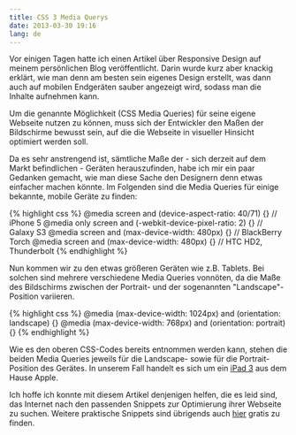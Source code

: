 ```yaml
---
title: CSS 3 Media Querys
date: 2013-03-30 19:16
lang: de
---
```


Vor einigen Tagen hatte ich einen Artikel über Responsive Design auf meinem persönlichen Blog veröffentlicht. Darin wurde kurz aber knackig erklärt, wie man denn am besten sein eigenes Design erstellt, was dann auch auf mobilen Endgeräten sauber angezeigt wird, sodass man die Inhalte aufnehmen kann.

Um die genannte Möglichkeit (CSS Media Queries) für seine eigene Webseite nutzen zu können, muss sich der Entwickler den Maßen der Bildschirme bewusst sein, auf die die Webseite in visueller Hinsicht optimiert werden soll.

Da es sehr anstrengend ist, sämtliche Maße der - sich derzeit auf dem Markt befindlichen - Geräten herauszufinden, habe ich mir ein paar Gedanken gemacht, wie man diese Sache den Designern denn etwas einfacher machen könnte. Im Folgenden sind die Media Queries für einige bekannte, mobile Geräte zu finden:

{% highlight css %}
@media screen and (device-aspect-ratio: 40/71) {} // iPhone 5
@media only screen and (-webkit-device-pixel-ratio: 2) {} // Galaxy S3
@media screen and (max-device-width: 480px) {} // BlackBerry Torch
@media screen and (max-device-width: 480px) {} // HTC HD2, Thunderbolt
{% endhighlight %}

Nun kommen wir zu den etwas größeren Geräten wie z.B. Tablets. Bei solchen sind mehrere verschiedene Media Queries vonnöten, da die Maße des Bildschirms zwischen der Portrait- und der sogenannten "Landscape"-Position variieren.

{% highlight css %}
@media (max-device-width: 1024px) and (orientation: landscape) {}
@media (max-device-width: 768px) and (orientation: portrait) {}
{% endhighlight %}

Wie es den oberen CSS-Codes bereits entnommen werden kann, stehen die beiden Media Queries jeweils für die Landscape- sowie für die Portrait-Position des Gerätes. In unserem Fall handelt es sich um ein [iPad 3][1] aus dem Hause Apple.

Ich hoffe ich konnte mit diesem Artikel denjenigen helfen, die es leid sind, das Internet nach den passenden Snippets zur Optimierung ihrer Webseite zu suchen. Weitere praktische Snippets sind übrigends auch [hier][2] gratis zu finden.

[1]: http://www.apple.com/de/ipad/
[2]: http://nmsdvid.com/snippets/